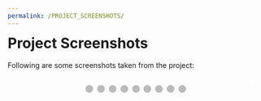 ```yaml
---
permalink: /PROJECT_SCREENSHOTS/
---
```


<style> 
.mySlides {display: none;}
img {vertical-align: middle;}

/* Slideshow container */
.slideshow-container {
  max-width: 1000px;
  position: relative;
  margin: auto;
}

/* Next & previous buttons */
.prev, .next {
  cursor: pointer;
  position: absolute;
  top: 50%;
  width: auto;
  padding: 16px;
  margin-top: -22px;
  color: white;
  font-weight: bold;
  font-size: 18px;
  transition: 0.6s ease;
  border-radius: 0 3px 3px 0;
  user-select: none;
}

/* Position the "next button" to the right */
.next {
  right: 0;
  border-radius: 3px 0 0 3px;
}

/* On hover, add a black background color with a little bit see-through */
.prev:hover, .next:hover {
  color: rgba(127, 255, 212, 0.8);
  background-color: rgba(255, 255, 255, 0.4);
}

/* Caption text */
.text {
  color: #f2f2f2;
  font-size: 15px;
  padding: 0px 12px;
  position: absolute;
  bottom: 8px;
  width: 100%;
  text-align: center;
}

/* Number text (1/9 etc) */
.numbertext {
  color: #f2f2f2;
  background-color: rgba(0, 0, 0, 0.5);
  font-size: 12px;
  padding: 8px 12px;
  position: absolute;
  top: 0;
}

/* The dots/bullets/indicators */
.dot {
  cursor: pointer;
  height: 15px;
  width: 15px;
  margin: 0 2px;
  background-color: #bbb;
  border-radius: 50%;
  display: inline-block;
  transition: background-color 0.6s ease;
  text-decoration: none;
}

.active, .dot:hover {
  background-color: #717171;
  text-decoration: none;
}

/* Fading animation */
.fade {
  -webkit-animation-name: fade;
  -webkit-animation-duration: 1.5s;
  animation-name: fade;
  animation-duration: 1.5s;
}

@-webkit-keyframes fade {
  from {opacity: .4} 
  to {opacity: 1}
}

@keyframes fade {
  from {opacity: .4} 
  to {opacity: 1}
}

/* On smaller screens, decrease text size */
@media only screen and (max-width: 300px) {
  .prev, .next,.text {font-size: 11px}
}
</style>
<body>
  <h1 style="margin-top: 0px;">Project Screenshots</h1>
  <p>Following are some screenshots taken from the project:</p>
    
  <div class="slideshow-container">
  
  <div class="mySlides fade">
    <div class="numbertext">1 / 9</div>
    <img src="https://user-images.githubusercontent.com/66676402/88329102-e616a200-cd42-11ea-9223-b63647a9dc77.jpg" style="width:100%">
    <div class="text">WELCOME SCREEN</div>
  </div>
  
  <div class="mySlides fade">
    <div class="numbertext">2 / 9</div>
    <img src="https://user-images.githubusercontent.com/66676402/88329241-13635000-cd43-11ea-97e4-bffc401b2f1c.jpg" style="width:100%">
    <div class="text">MAIN MENU</div>
  </div>
  
  <div class="mySlides fade">
    <div class="numbertext">3 / 9</div>
    <img src="https://user-images.githubusercontent.com/66676402/88329704-d481ca00-cd43-11ea-8421-320f6bd25395.jpg" style="width:100%">
    <div class="text">DICE MENU</div>
  </div>
  
  <div class="mySlides fade">
    <div class="numbertext">4 / 9</div>
    <img src="https://user-images.githubusercontent.com/66676402/88329340-368dff80-cd43-11ea-84b0-060ebbdc37d8.jpg" style="width:100%">
    <div class="text">GAME BOARD & PLAYER STATS MENU</div>
  </div>
  
  <div class="mySlides fade">
    <div class="numbertext">5 / 9</div>
    <img src="https://user-images.githubusercontent.com/66676402/88333127-1bbe8980-cd49-11ea-8250-0b0481ff61cd.jpg" style="width:100%">
    <div class="text">WIN MENU</div>
  </div>
  
  <div class="mySlides fade">
    <div class="numbertext">6 / 9</div>
    <img src="https://user-images.githubusercontent.com/66676402/88329299-270eb680-cd43-11ea-9ef1-30311225b6cd.jpg" style="width:100%">
    <div class="text">LOAD GAME MENU</div>
  </div>
  
  <div class="mySlides fade">
    <div class="numbertext">7 / 9</div>
    <img src="https://user-images.githubusercontent.com/66676402/88329541-8ec50180-cd43-11ea-8086-733ac5dc45a3.jpg" style="width:100%">
    <div class="text">SAVE GAME MENU</div>
  </div>
  
  <div class="mySlides fade">
    <div class="numbertext">8 / 9</div>
    <img src="https://user-images.githubusercontent.com/66676402/88333274-604a2500-cd49-11ea-8ecc-502da434e9cd.jpg" style="width:100%">
    <div class="text">HIDDEN SETTINGS</div>
  </div>
  
  <div class="mySlides fade">
    <div class="numbertext">9 / 9</div>
    <img src="https://user-images.githubusercontent.com/66676402/88329383-4d345680-cd43-11ea-8990-4d2bd8c25164.jpg" style="width:100%">
    <div class="text">GUIDE MENU</div>
  </div>
  
  <a class="prev" onclick="plusSlides(-1)">&#10094;</a>
  <a class="next" onclick="plusSlides(1)">&#10095;</a>
  
  </div>
  <br>
  
  <div style="text-align:center">
    <span class="dot" onclick="currentSlide(1)"></span> 
    <span class="dot" onclick="currentSlide(2)"></span> 
    <span class="dot" onclick="currentSlide(3)"></span>
    <span class="dot" onclick="currentSlide(4)"></span> 
    <span class="dot" onclick="currentSlide(5)"></span> 
    <span class="dot" onclick="currentSlide(6)"></span>
    <span class="dot" onclick="currentSlide(7)"></span> 
    <span class="dot" onclick="currentSlide(8)"></span>
    <span class="dot" onclick="currentSlide(9)"></span>
  </div>

  <script>
  var slideIndex = 1;
  showSlides(slideIndex);
  
  function plusSlides(n) {
    showSlides(slideIndex += n);
  }
  
  function currentSlide(n) {
    showSlides(slideIndex = n);
  }
  
  function showSlides(n) {
    var i;
    var slides = document.getElementsByClassName("mySlides");
    var dots = document.getElementsByClassName("dot");
    if (n > slides.length) {slideIndex = 1}    
    if (n < 1) {slideIndex = slides.length}
    for (i = 0; i < slides.length; i++) {
        slides[i].style.display = "none";  
    }
    for (i = 0; i < dots.length; i++) {
        dots[i].className = dots[i].className.replace(" active", "");
    }
    slides[slideIndex-1].style.display = "block";  
    dots[slideIndex-1].className += " active";
  }
  </script>

</body>
